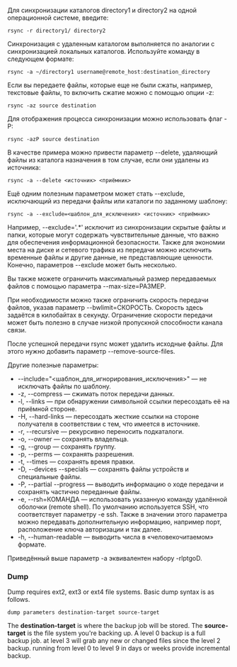 Для синхронизации каталогов directory1 и directory2 на одной операционной системе, введите:

`rsync -r directory1/ directory2`

Синхронизация с удаленным каталогом выполняется по аналогии с синхронизацией локальных каталогов. Используйте команду в следующем формате:

`rsync -a ~/directory1 username@remote_host:destination_directory`

Если вы передаете файлы, которые еще не были сжаты, например, текстовые файлы, то включить сжатие можно с помощью опции -z:

`rsync -az source destination`

Для отображения процесса синхронизации можно использовать флаг -P:

`rsync -azP source destination`

В качестве примера можно привести параметр --delete, удаляющий файлы из каталога назначения в том случае, если они удалены из источника:

```plaintext
rsync -a --delete <источник> <приёмник>
```

Ещё одним полезным параметром может стать --exclude, исключающий из передачи файлы или каталоги по заданному шаблону:

```plaintext
rsync -a --exclude=<шаблон_для_исключения> <источник> <приёмник>
```

Например, --exclude='.*' исключит из синхронизации скрытые файлы и папки, которые могут содержать чувствительные данные, что важно для обеспечения информационной безопасности. Также для экономии места на диске и сетевого трафика из передачи можно исключить временные файлы и другие данные, не представляющие ценности. Конечно, параметров --exclude может быть несколько.

Вы также можете ограничить максимальный размер передаваемых файлов с помощью параметра --max-size=РАЗМЕР.

При необходимости можно также ограничить скорость передачи файлов, указав параметр --bwlimit=СКОРОСТЬ. Скорость здесь задаётся в килобайтах в секунду. Ограничение скорости передачи может быть полезно в случае низкой пропускной способности канала связи.

После успешной передачи rsync может удалить исходные файлы. Для этого нужно добавить параметр --remove-source-files.

Другие полезные параметры:

- --include="<шаблон_для_игнорирования_исключения>" — не исключать файлы по шаблону.
- -z, --compress — сжимать поток передачи данных.
- -l, --links — при обнаружении символьной ссылки пересоздать её на приёмной стороне.
- -H, --hard-links — пересоздать жесткие ссылки на стороне получателя в соответствии с тем, что имеется в источнике.
- -r, --recursive — рекурсивно переносить подкаталоги.
- -o, --owner — сохранять владельца.
- -g, --group — сохранять группу.
- -p, --perms — сохранять разрешения.
- -t, --times — сохранять время правки.
- -D, --devices --specials — сохранять файлы устройств и специальные файлы.
- -P, --partial --progress — выводить информацию о ходе передачи и сохранять частично переданные файлы.
- -e, --rsh=КОМАНДА — использовать указанную команду удалённой оболочки (remote shell). По умолчанию используется SSH, что соответствует параметру -e ssh. Также в значении этого параметра можно передавать дополнительную информацию, например порт, расположение ключа авторизации и так далее.
- -h, --human-readable — выводить числа в «человекочитаемом» формате.

Приведённый выше параметр -а эквивалентен набору -rlptgoD.

### Dump
Dump requires ext2, ext3 or ext4 file systems.
Basic dump syntax is as follows.
```
dump parameters destination-target source-target
```

The **destination-target** is where the backup job will be stored. The **source-target** is the file system you're backing up.
A level 0 backup is a full backup job.
at level 3 will grab any new or changed files since the level 2 backup.
running from level 0 to level 9 in days or weeks provide incremental backup.